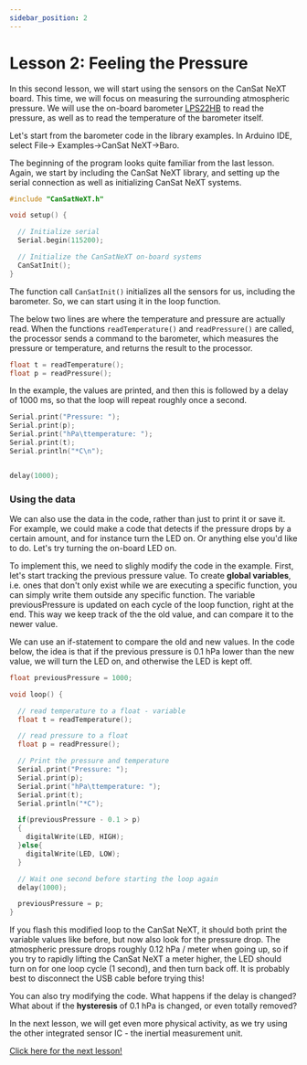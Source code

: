 ```yaml
---
sidebar_position: 2
---
```


# Lesson 2: Feeling the Pressure

In this second lesson, we will start using the sensors on the CanSat NeXT board. This time, we will focus on measuring the surrounding atmospheric pressure. We will use the on-board barometer [LPS22HB](./../CanSat-hardware/on_board_sensors.md#barometer) to read the pressure, as well as to read the temperature of the barometer itself.

Let's start from the barometer code in the library examples. In Arduino IDE, select File-> Examples->CanSat NeXT->Baro. 

The beginning of the program looks quite familiar from the last lesson. Again, we start by including the CanSat NeXT library, and setting up the serial connection as well as initializing CanSat NeXT systems.

```Cpp title="Setup"
#include "CanSatNeXT.h"

void setup() {

  // Initialize serial
  Serial.begin(115200);

  // Initialize the CanSatNeXT on-board systems
  CanSatInit();
}
```

The function call `CanSatInit()` initializes all the sensors for us, including the barometer. So, we can start using it in the loop function.

The below two lines are where the temperature and pressure are actually read. When the functions `readTemperature()` and `readPressure()` are called, the processor sends a command to the barometer, which measures the pressure or temperature, and returns the result to the processor.

```Cpp title="Reading to variables"
float t = readTemperature();
float p = readPressure(); 
```

In the example, the values are printed, and then this is followed by a delay of 1000 ms, so that the loop will repeat roughly once a second.

```Cpp title="Printing the variables"
Serial.print("Pressure: ");
Serial.print(p);
Serial.print("hPa\ttemperature: ");
Serial.print(t);
Serial.println("*C\n");


delay(1000);
```

### Using the data

We can also use the data in the code, rather than just to print it or save it. For example, we could make a code that detects if the pressure drops by a certain amount, and for instance turn the LED on. Or anything else you'd like to do. Let's try turning the on-board LED on.

To implement this, we need to slighly modify the code in the example. First, let's start tracking the previous pressure value. To create **global variables**, i.e. ones that don't only exist while we are executing a specific function, you can simply write them outside any specific function. The variable previousPressure is updated on each cycle of the loop function, right at the end. This way we keep track of the the old value, and can compare it to the newer value.

We can use an if-statement to compare the old and new values. In the code below, the idea is that if the previous pressure is 0.1 hPa lower than the new value, we will turn the LED on, and otherwise the LED is kept off.

```Cpp title="Reacting to pressure drops"
float previousPressure = 1000;

void loop() {

  // read temperature to a float - variable
  float t = readTemperature();

  // read pressure to a float
  float p = readPressure(); 

  // Print the pressure and temperature
  Serial.print("Pressure: ");
  Serial.print(p);
  Serial.print("hPa\ttemperature: ");
  Serial.print(t);
  Serial.println("*C");

  if(previousPressure - 0.1 > p)
  {
    digitalWrite(LED, HIGH);
  }else{
    digitalWrite(LED, LOW);
  }

  // Wait one second before starting the loop again
  delay(1000);

  previousPressure = p;
}
```

If you flash this modified loop to the CanSat NeXT, it should both print the variable values like before, but now also look for the pressure drop. The atmospheric pressure drops roughly 0.12 hPa / meter when going up, so if you try to rapidly lifting the CanSat NeXT a meter higher, the LED should turn on for one loop cycle (1 second), and then turn back off. It is probably best to disconnect the USB cable before trying this!

You can also try modifying the code. What happens if the delay is changed? What about if the **hysteresis** of 0.1 hPa is changed, or even totally removed?

In the next lesson, we will get even more physical activity, as we try using the other integrated sensor IC - the inertial measurement unit.

[Click here for the next lesson!](./lesson3)